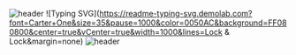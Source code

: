 ![header](https://capsule-render.vercel.app/api?type=waving&color=002c5f&height=90&animation=fadeIn&section=header)
![Typing SVG](https://readme-typing-svg.demolab.com?font=Carter+One&size=35&pause=1000&color=0050AC&background=FF080800&center=true&vCenter=true&width=1000&lines=Lock & Lock&margin=none)
![header](https://capsule-render.vercel.app/api?type=waving&color=002c5f&height=90&animation=fadeIn&section=footer)
